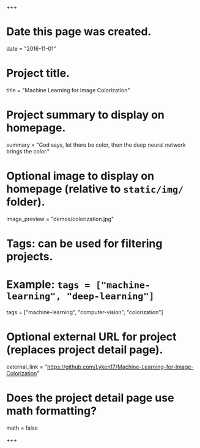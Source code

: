 +++
# Date this page was created.
date = "2016-11-01"

# Project title.
title = "Machine Learning for Image Colorization"

# Project summary to display on homepage.
summary = "God says, let there be color, then the deep neural network brings the color."

# Optional image to display on homepage (relative to `static/img/` folder).
image_preview = "demos/colorization.jpg"

# Tags: can be used for filtering projects.
# Example: `tags = ["machine-learning", "deep-learning"]`
tags = ["machine-learning", "computer-vision", "colorization"]

# Optional external URL for project (replaces project detail page).
external_link = "https://github.com/Lyken17/Machine-Learning-for-Image-Colorization"

# Does the project detail page use math formatting?
math = false

+++
